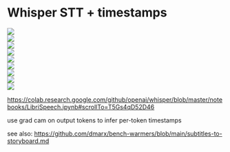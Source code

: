 # Whisper STT + timestamps

![](https://img.shields.io/badge/tag-colab-lightgrey)  
![](https://img.shields.io/badge/tag-publicgood-lightgrey)  
![](https://img.shields.io/badge/tag-wip-84f8cf)  
![](https://img.shields.io/badge/tag-prompting-lightgrey)  
![](https://img.shields.io/badge/tag-dataset-lightgrey)  
![](https://img.shields.io/badge/tag-experimental-lightgrey)  
![](https://img.shields.io/badge/tag-tooling-lightgrey)  
![](https://img.shields.io/badge/tag-meta-lightgrey)  
![](https://img.shields.io/badge/tag-stability-lightgrey)


https://colab.research.google.com/github/openai/whisper/blob/master/notebooks/LibriSpeech.ipynb#scrollTo=T5Gs4qD52D46

use grad cam on output tokens to infer per-token timestamps

see also: https://github.com/dmarx/bench-warmers/blob/main/subtitles-to-storyboard.md
